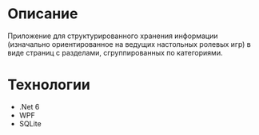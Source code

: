 # Описание
Приложение для структурированного хранения информации (изначально ориентированное на ведущих настольных ролевых игр) в виде страниц с разделами, сгруппированных по категориями.
# Технологии
* .Net 6
* WPF
* SQLite
